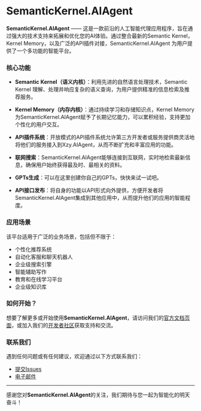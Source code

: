 # SemanticKernel.AIAgent

**SemanticKernel.AIAgent** —— 这是一款前沿的人工智能代理应用程序，旨在通过强大的技术支持来拓展和优化您的AI体验。通过整合最新的Semantic Kernel，Kernel Memory，以及广泛的API插件对接，SemanticKernel.AIAgent 为用户提供了一个多功能的智能平台。

### 核心功能

- **Semantic Kernel（语义内核）**：利用先进的自然语言处理技术，Semantic Kernel 理解、处理并响应复杂的语义查询，为用户提供精准的信息检索及推荐服务。

- **Kernel Memory（内存内核）**：通过持续学习和存储知识点，Kernel Memory 为SemanticKernel.AIAgent赋予了长期记忆能力，可以累积经验，支持更加个性化的用户交互。

- **API插件系统**：开放模式的API插件系统允许第三方开发者或服务提供商灵活地将他们的服务接入到Xzy.AIAgent，从而不断扩充和丰富应用的功能。

- **联网搜索**：SemanticKernel.AIAgent能够连接到互联网，实时地检索最新信息，确保用户始终获得最及时、最相关的资料。

- **GPTs生成**：可以在这里创建你自己的GPTs，快快来试一试吧。

- **API接口发布**：将自身的功能以API形式向外提供，方便开发者将SemanticKernel.AIAgent集成到其他应用中，从而提升他们的应用的智能程度。

### 应用场景

该平台适用于广泛的业务场景，包括但不限于：

- 个性化推荐系统
- 自动化客服和聊天机器人
- 企业级搜索引擎
- 智能辅助写作
- 教育和在线学习平台
- 企业级知识库

### 如何开始？

想要了解更多或开始使用**SemanticKernel.AIAgent**，请访问我们的[官方文档页面](#)，或加入我们的[开发者社区](#)获取支持和交流。

### 联系我们

遇到任何问题或有任何建议，欢迎通过以下方式联系我们：

- [提交Issues](#)
- [电子邮件](286513187@qq.com)

---

感谢您对**SemanticKernel.AIAgent**的关注，我们期待与您一起为智能化的明天奋斗！
